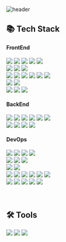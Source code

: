 ![header](https://capsule-render.vercel.app/api?type=waving&color=4078c0&height=180&section=header&text=README%20헤더&fontSize=45&animation=fadeIn&fontAlignY=38&desc=FrontEnd16&descAlignY=55&descAlign=85)

<div>
	<h2>📚 Tech Stack</h2>
</div>
<div>
	<h4>FrontEnd</h4>
	<!-- HTML --><a href="https://html.spec.whatwg.org/"><img src="https://img.shields.io/badge/HTML5-E34F26?style=flat&logo=HTML5&logoColor=white" /></a>
	<!-- CSS --><a href="https://www.w3.org/Style/CSS/"><img src="https://img.shields.io/badge/CSS3-1572B6?style=flat&logo=CSS3&logoColor=white" /></a>
	<!-- JavaScript --><a href="https://www.ecma-international.org/"><img src="https://img.shields.io/badge/JavaScript-F7DF1E?style=flat&logo=JavaScript&logoColor=white" /></a>
	<!-- jQuery --><a href="https://jquery.com/"><img src="https://img.shields.io/badge/jQuery-0769AD?style=flat&logo=jQuery&logoColor=white" /></a>
	<!-- Bootstrap --><a href="https://getbootstrap.com/"><img src="https://img.shields.io/badge/Bootstrap-7952B3?style=flat&logo=Bootstrap&logoColor=white" /></a>
	<br>
	<!-- PUG --><a href="https://pugjs.org/"><img src="https://img.shields.io/badge/Pug-A86454?style=flat&logo=pug&logoColor=white" /></a>
	<!-- SCSS --><a href="https://sass-lang.com/"><img src="https://img.shields.io/badge/SCSS-D75892?style=flat&logo=sass&logoColor=white" /></a>
	<!-- TypeScript --><a href="https://www.typescriptlang.org/"><img src="https://img.shields.io/badge/TypeScript-3178C6?style=flat&logo=TypeScript&logoColor=white" /></a>
	<br>
	<!-- Vue.js --><a href="https://vuejs.org/"><img src="https://img.shields.io/badge/Vue.js-34A06F?style=flat&logo=Vue.js&logoColor=white" /></a>
	<!-- Vuex --><a href="https://vuex.vuejs.org/"><img src="https://img.shields.io/badge/Vuex-33465B?style=flat&logo=Vue.js&logoColor=white" /></a>
	<!-- Nuxt.js --><a href="https://nuxt.com/"><img src="https://img.shields.io/badge/Nuxt.js-01BF89?style=flat&logo=Nuxt.js&logoColor=FFFFFF" /></a>
	<!-- React.js --><a href="https://reactjs.org/"><img src="https://img.shields.io/badge/React.js-58B4CD?style=flat&logo=React&logoColor=white" /></a>
 	<!-- Reducx --><a href="https://react-redux.js.org/"><img src="https://img.shields.io/badge/Redux-764ABC?style=flat&logo=Redux&logoColor=white" /></a>
	<!-- Next.js --><a href="https://nextjs.org/"><img src="https://img.shields.io/badge/Next.js-000000?style=flat&logo=Next.js&logoColor=white" /></a>
	<br>
	<!-- React Native --><a href="https://ko.legacy.reactjs.org/"><img src="https://img.shields.io/badge/React Native-58B4CD?style=flat&logo=React&logoColor=white" /></a>
	<!-- Flutter --><a href="https://flutter.dev/"><img src="https://img.shields.io/badge/Flutter-35B7F5?style=flat&logo=Flutter&logoColor=white" /></a>
	<br>
	<!-- Vite --><a href="https://vitejs.dev/"><img src="https://img.shields.io/badge/Vite-636CFF?style=flat&logo=Vite&logoColor=white" /></a>
	<!-- Gulp --><a href="https://gulpjs.com/"><img src="https://img.shields.io/badge/Gulp-CF4647?style=flat&logo=Gulp&logoColor=white" /></a>
	<!-- PWA --><a href="https://web.dev/progressive-web-apps/"><img src="https://img.shields.io/badge/PWA-6601ED?style=flat&logo=PWA&logoColor=white" /></a>  
	<h4>BackEnd</h4>
	<!-- Node.js --><a href="https://nodejs.org/"><img src="https://img.shields.io/badge/Node.js-44843D?style=flat&logo=Node.js&logoColor=white" /></a>
 	<!-- Python --><a href="https://www.python.org/"><img src="https://img.shields.io/badge/Python-3876AB?style=flat&logo=Python&logoColor=white" /></a>
 	<!-- C --><a href="https://devdocs.io/c/"><img src="https://img.shields.io/badge/C-659AD1?style=flat&logo=C&logoColor=white" /></a>
 	<!-- C++ --><a href="https://isocpp.org/"><img src="https://img.shields.io/badge/C++-01589E?style=flat&logo=C&logoColor=white" /></a>
 	<!-- Java --><a href="https://www.java.com/"><img src="https://img.shields.io/badge/Java-3D82A1?style=flat&logo=Conda-Forge&logoColor=white" /></a>
 	<!-- Scratch --><a href="https://scratch.mit.edu/"><img src="https://img.shields.io/badge/Scratch-F6A619?style=flat&logo=Scratch&logoColor=white" /></a>
	<br>
	<!-- Django --><a href="https://www.djangoproject.com/"><img src="https://img.shields.io/badge/Django-082D1F?style=flat&logo=Django&logoColor=white" /></a>
	<!-- Flask --><a href="https://flask.palletsprojects.com/"><img src="https://img.shields.io/badge/Flask-0C7963?style=flat&logo=Flask&logoColor=white" /></a>
	<!-- Selenium --><a href="https://www.selenium.dev/"><img src="https://img.shields.io/badge/Selenium-43B02A?style=flat&logo=Selenium&logoColor=white" /></a>
	<!-- Spring --><a href="https://spring.io/"><img src="https://img.shields.io/badge/Spring-6DB33F?style=flat&logo=Spring&logoColor=white" /></a>
	<h4>DevOps</h4>
	<!-- Oracle-db --><a href="https://www.oracle.com/database/"><img src="https://img.shields.io/badge/Oracle%20SQL-F80000?style=flat&logo=Oracle&logoColor=white" /></a>
	<!-- MySQL --><a href="https://www.mysql.com/"><img src="https://img.shields.io/badge/MySQL-4479A1?style=flat&logo=MySQL&logoColor=white" /></a>
	<!-- MariaDB --><a href="https://mariadb.org/"><img src="https://img.shields.io/badge/MariaDB-BA7157?style=flat&logo=MariaDB&logoColor=white" /></a>
	<!-- MongoDB --><a href="https://www.mongodb.com/"><img src="https://img.shields.io/badge/MongoDB-016448?style=flat&logo=MongoDB&logoColor=white" /></a>
	<br>
	<!-- Apache --><a href="https://httpd.apache.org/"><img src="https://img.shields.io/badge/Apache-D32E35?style=flat&logo=Apache&logoColor=white" /></a>
	<!-- NGINX --><a href="https://www.nginx.com/"><img src="https://img.shields.io/badge/NGINX-009639?style=flat&logo=NGINX&logoColor=white" /></a>
 	<!-- Tomcat --><a href="https://tomcat.apache.org/"><img src="https://img.shields.io/badge/Tomcat-F8DC75?style=flat&logo=ApacheTomcat&logoColor=black" /></a>
	<br>
	<!-- Docker --><a href="https://www.docker.com/"><img src="https://img.shields.io/badge/Docker-0A6CD7?style=flat&logo=Docker&logoColor=white" /></a>
	<!-- Kubernetes --><a href="https://kubernetes.io/"><img src="https://img.shields.io/badge/Kubernetes-3271E2?style=flat&logo=Kubernetes&logoColor=white" /></a>
	<br>
	<!-- Debian --><a href="https://www.debian.org/"><img src="https://img.shields.io/badge/debian-D80150?style=flat&logo=debian&logoColor=White" /></a>
	<!-- Ubuntu --><a href="https://ubuntu.com/"><img src="https://img.shields.io/badge/Ubuntu-E9531F?style=flat&logo=Ubuntu&logoColor=FFFFFF" /></a>
	<!-- Redhat --><a href="https://www.redhat.com/"><img src="https://img.shields.io/badge/Redhat-ED0000?style=flat&logo=Redhat&logoColor=White" /></a>
	<!-- Oracle Linux --><a href="https://www.oracle.com/linux/"><img src="https://img.shields.io/badge/Oracle Linux-F80000?style=flat&logo=Oracle&logoColor=white" /></a>
	<!-- CentOS --><a href="https://www.centos.org/"><img src="https://img.shields.io/badge/Centos-A04E8C?style=flat&logo=Centos&logoColor=White" /></a>
	<!-- Linux --><a href="https://www.linuxfoundation.org/"><img src="https://img.shields.io/badge/Linux-FCC624?style=flat&logo=Linux&logoColor=000000" /></a>
	<br>
	<!-- Github --><a href="https://github.com/"><img src="https://img.shields.io/badge/GitHub-181717?style=flat&logo=GitHub&logoColor=white" /></a>
	<!-- Replit --><a href="https://github.com/"><img src="https://img.shields.io/badge/Replit-F26208?style=flat&logo=Replit&logoColor=white" /></a>
	<!-- Firebase --><a href="https://firebase.google.com"/><img src="https://img.shields.io/badge/Firebase-F79628?style=flat&logo=Firebase&logoColor=white" /></a>
	<!-- OCI --><a href="https://www.oracle.com/cloud/"><img src="https://img.shields.io/badge/OCI-F80000?style=flat&logo=Oracle&logoColor=white" /></a>
	<!-- AWS --><a href="https://aws.amazon.com/"><img src="https://img.shields.io/badge/AWS-FF9900?style=flat&logo=AmazonAWS&logoColor=white" /></a>
</div>
<br><br>
<div>
	<h2>🛠 Tools</h2>
</div>
<div>
	<!-- Novim --><a href="https://neovim.io/"><img src="https://img.shields.io/badge/Neovim-01B952?style=flat&logo=neovim&logoColor=white" /></a>
	<!-- VScode --><a href="https://code.visualstudio.com/"><img src="https://img.shields.io/badge/Visual%20Studio%20Code-007ACC?style=flat&logo=VisualStudioCode&logoColor=white" /></a>
	<!-- Eclipes --><a href="https://www.eclipse.org/"><img src="https://img.shields.io/badge/Eclipse%20IDE-2C2255?style=flat&logo=EclipseIDE&logoColor=white" /></a>
</div>
